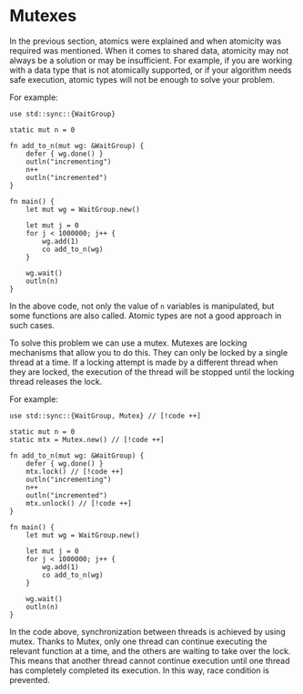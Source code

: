 # Mutexes

In the previous section, atomics were explained and when atomicity was required was mentioned. When it comes to shared data, atomicity may not always be a solution or may be insufficient. For example, if you are working with a data type that is not atomically supported, or if your algorithm needs safe execution, atomic types will not be enough to solve your problem.

For example:
```jule
use std::sync::{WaitGroup}

static mut n = 0

fn add_to_n(mut wg: &WaitGroup) {
    defer { wg.done() }
    outln("incrementing")
    n++
    outln("incremented")
}

fn main() {
    let mut wg = WaitGroup.new()

    let mut j = 0
    for j < 1000000; j++ {
        wg.add(1)
        co add_to_n(wg)
    }

    wg.wait()
    outln(n)
}
```

In the above code, not only the value of `n` variables is manipulated, but some functions are also called. Atomic types are not a good approach in such cases.

To solve this problem we can use a mutex. Mutexes are locking mechanisms that allow you to do this. They can only be locked by a single thread at a time. If a locking attempt is made by a different thread when they are locked, the execution of the thread will be stopped until the locking thread releases the lock.

For example:

```jule
use std::sync::{WaitGroup, Mutex} // [!code ++]

static mut n = 0
static mtx = Mutex.new() // [!code ++]

fn add_to_n(mut wg: &WaitGroup) {
    defer { wg.done() }
    mtx.lock() // [!code ++]
    outln("incrementing")
    n++
    outln("incremented")
    mtx.unlock() // [!code ++]
}

fn main() {
    let mut wg = WaitGroup.new()

    let mut j = 0
    for j < 1000000; j++ {
        wg.add(1)
        co add_to_n(wg)
    }

    wg.wait()
    outln(n)
}
```

In the code above, synchronization between threads is achieved by using mutex. Thanks to Mutex, only one thread can continue executing the relevant function at a time, and the others are waiting to take over the lock. This means that another thread cannot continue execution until one thread has completely completed its execution. In this way, race condition is prevented.
